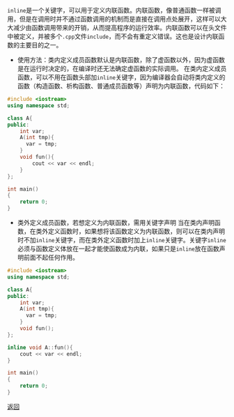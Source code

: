 `inline`是一个关键字，可以用于定义内联函数。内联函数，像普通函数一样被调用，但是在调用时并不通过函数调用的机制而是直接在调用点处展开，这样可以大大减少由函数调用带来的开销，从而提高程序的运行效率。内联函数可以在头文件中被定义，并被多个`.cpp`文件`include`，而不会有重定义错误。这也是设计内联函数的主要目的之一。
- 使用方法：类内定义成员函数默认是内联函数，除了虚函数以外，因为虚函数是在运行时决定的，在编译时还无法确定虚函数的实际调用。
在类内定义成员函数，可以不用在函数头部加`inline`关键字，因为编译器会自动将类内定义的函数（构造函数、析构函数、普通成员函数等）声明为内联函数，代码如下：
```cpp
#include <iostream>
using namespace std;

class A{
public:
    int var;
    A(int tmp){ 
      var = tmp;
    }
    void fun(){ 
        cout << var << endl;
    }
};

int main()
{    
    return 0;
}
```
- 类外定义成员函数，若想定义为内联函数，需用关键字声明
当在类内声明函数，在类外定义函数时，如果想将该函数定义为内联函数，则可以在类内声明时不加`inline`关键字，而在类外定义函数时加上`inline`关键字。关键字`inline`必须与函数定义体放在一起才能使函数成为内联，如果只是`inline`放在函数声明前面不起任何作用。
```cpp
#include <iostream>
using namespace std;

class A{
public:
    int var;
    A(int tmp){ 
      var = tmp;
    }
    void fun();
};

inline void A::fun(){
    cout << var << endl;
}

int main()
{    
    return 0;
}
```

[返回](C++关键字与关键库函数/readme)